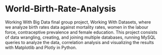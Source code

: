 # World-Birth-Rate-Analysis
Working With Big Data final group project, Working With Datasets, where we analyze birth rates data against mortality rates, women in the labour force, contraceptive prevalence and female education. This project consists of data wrangling, creating, and joining multiple databases, running MySQL queries to analyze the data, correlation analysis and visualizing the results with Matplotlib and Plotly in Python.
